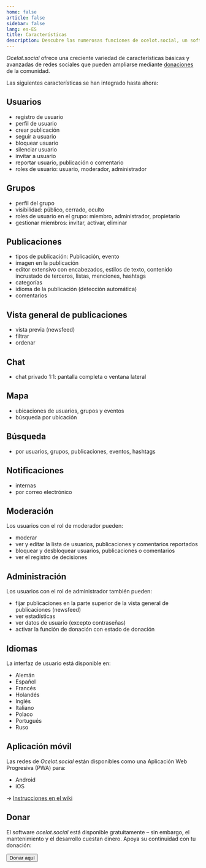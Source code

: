 ```yaml
---
home: false
article: false
sidebar: false
lang: es-ES
title: Características
description: Descubre las numerosas funciones de ocelot.social, un software libre, moderno y ampliable de código abierto para redes sociales de cualquier tamaño.
---
```


*Ocelot.social* ofrece una creciente variedad de características básicas y avanzadas de redes sociales que pueden ampliarse mediante [donaciones](/es/donate/) de la comunidad.

Las siguientes características se han integrado hasta ahora:

## Usuarios

- registro de usuario
- perfil de usuario
- crear publicación
- seguir a usuario
- bloquear usuario
- silenciar usuario
- invitar a usuario
- reportar usuario, publicación o comentario
- roles de usuario: usuario, moderador, administrador

## Grupos

- perfil del grupo
- visibilidad: público, cerrado, oculto
- roles de usuario en el grupo: miembro, administrador, propietario
- gestionar miembros: invitar, activar, eliminar

## Publicaciones

- tipos de publicación: Publicación, evento
- imagen en la publicación
- editor extensivo con encabezados, estilos de texto, contenido incrustado de terceros, listas, menciones, hashtags
- categorías
- idioma de la publicación (detección automática)
- comentarios

## Vista general de publicaciones

- vista previa (newsfeed)
- filtrar
- ordenar

## Chat

- chat privado 1:1: pantalla completa o ventana lateral

## Mapa

- ubicaciones de usuarios, grupos y eventos
- búsqueda por ubicación

## Búsqueda

- por usuarios, grupos, publicaciones, eventos, hashtags

## Notificaciones

- internas
- por correo electrónico

## Moderación

Los usuarios con el rol de moderador pueden:

- moderar
- ver y editar la lista de usuarios, publicaciones y comentarios reportados
- bloquear y desbloquear usuarios, publicaciones o comentarios
- ver el registro de decisiones

## Administración

Los usuarios con el rol de administrador también pueden:

- fijar publicaciones en la parte superior de la vista general de publicaciones (newsfeed)
- ver estadísticas
- ver datos de usuario (excepto contraseñas)
- activar la función de donación con estado de donación

## Idiomas

La interfaz de usuario está disponible en:

- Alemán
- Español
- Francés
- Holandés
- Inglés
- Italiano
- Polaco
- Portugués
- Ruso

## Aplicación móvil

Las redes de *Ocelot.social* están disponibles como una Aplicación Web Progresiva (PWA) para:

- Android
- iOS

→ [Instrucciones en el wiki](https://github.com/Ocelot-Social-Community/Ocelot-Social/wiki/en:FAQ#is-there-a-mobile-app)

## Donar

El software *ocelot.social* está disponible gratuitamente – sin embargo, el mantenimiento y el desarrollo cuestan dinero.
Apoya su continuidad con tu donación:

<!-- markdownlint-disable MD033 -->
<a href="/es/donate/">
  <Button class="donate-button">
    Donar aquí
  </Button>
</a>
<!-- markdownlint-enable MD033 -->
